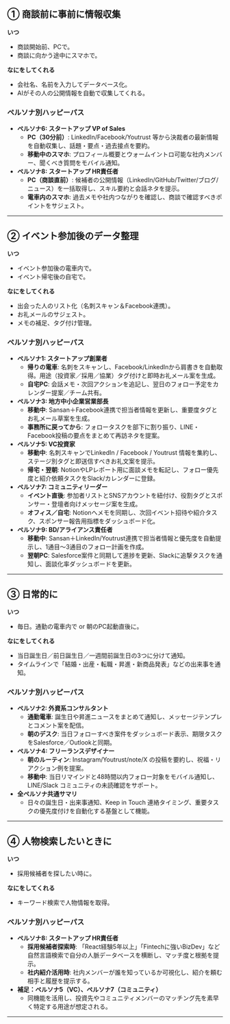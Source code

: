## **① 商談前に事前に情報収集**

**いつ**

- 商談開始前、PCで。
- 商談に向かう途中にスマホで。

**なにをしてくれる**

- 会社名、名前を入力してデータベース化。
- AIがその人の公開情報を自動で収集してくれる。

### ペルソナ別ハッピーパス
- **ペルソナ6: スタートアップ VP of Sales**  
  - **PC（30分前）**: LinkedIn/Facebook/Youtrust 等から決裁者の最新情報を自動収集し、話題・要点・過去接点を要約。  
  - **移動中のスマホ**: プロフィール概要とウォームイントロ可能な社内メンバー、聞くべき質問をモバイル通知。
- **ペルソナ8: スタートアップ HR責任者**  
  - **PC（商談直前）**: 候補者の公開情報（LinkedIn/GitHub/Twitter/ブログ/ニュース）を一括取得し、スキル要約と会話ネタを提示。  
  - **電車内のスマホ**: 過去メモや社内つながりを確認し、商談で確認すべきポイントをサジェスト。

---

## **② イベント参加後のデータ整理**

**いつ**

- イベント参加後の電車内で。
- イベント帰宅後の自宅で。

**なにをしてくれる**

- 出会った人のリスト化（名刺スキャン＆Facebook連携）。
- お礼メールのサジェスト。
- メモの補足、タグ付け管理。

### ペルソナ別ハッピーパス
- **ペルソナ1: スタートアップ創業者**  
  - **帰りの電車**: 名刺をスキャンし、Facebook/LinkedInから肩書きを自動取得。用途（投資家／採用／協業）タグ付けと即時お礼メール案を生成。  
  - **自宅PC**: 会話メモ・次回アクションを追記し、翌日のフォロー予定をカレンダー提案／チーム共有。
- **ペルソナ3: 地方中小企業営業部長**  
  - **移動中**: Sansan＋Facebook連携で担当者情報を更新し、重要度タグとお礼メール草案を生成。  
  - **事務所に戻ってから**: フォロータスクを部下に割り振り、LINE・Facebook投稿の要点をまとめて再訪ネタを提案。
- **ペルソナ5: VC投資家**  
  - **移動中**: 名刺スキャンでLinkedIn / Facebook / Youtrust 情報を集約し、ステージ別タグと即送信すべきお礼文案を提示。  
  - **帰宅・翌朝**: NotionやLPレポート用に面談メモを転記し、フォロー優先度と紹介依頼タスクをSlack/カレンダーに登録。
- **ペルソナ7: コミュニティリーダー**  
  - **イベント直後**: 参加者リストとSNSアカウントを紐付け、役割タグとスポンサー・登壇者向けメッセージ案を生成。  
  - **オフィス／自宅**: Notionへメモを同期し、次回イベント招待や紹介タスク、スポンサー報告用指標をダッシュボード化。
- **ペルソナ9: BD/アライアンス責任者**  
  - **移動中**: Sansan＋LinkedIn/Youtrust連携で担当者情報と優先度を自動提示し、1通目〜3通目のフォロー計画を作成。  
  - **翌朝PC**: Salesforce案件と同期して進捗を更新、Slackに追撃タスクを通知し、面談化率ダッシュボードを更新。

---

## **③ 日常的に**

**いつ**

- 毎日。通勤の電車内で or 朝のPC起動直後に。

**なにをしてくれる**

- 当日誕生日／前日誕生日／一週間前誕生日の3つに分けて通知。
- タイムラインで「結婚・出産・転職・昇進・新商品発表」などの出来事を通知。

### ペルソナ別ハッピーパス
- **ペルソナ2: 外資系コンサルタント**  
  - **通勤電車**: 誕生日や昇進ニュースをまとめて通知し、メッセージテンプレとコメント案を配信。  
  - **朝のデスク**: 当日フォローすべき案件をダッシュボード表示、期限タスクをSalesforce／Outlookと同期。
- **ペルソナ4: フリーランスデザイナー**  
  - **朝のルーティン**: Instagram/Youtrust/note/X の投稿を要約し、祝福・リアクション例を提案。  
  - **移動中**: 当日リマインドと48時間以内フォロー対象をモバイル通知し、LINE/Slack コミュニティの未読確認をサポート。
- **全ペルソナ共通サマリ**  
  - 日々の誕生日・出来事通知、Keep in Touch 連絡タイミング、重要タスクの優先度付けを自動化する基盤として機能。

---

## **④ 人物検索したいときに**

**いつ**

- 採用候補者を探したい時に。

**なにをしてくれる**

- キーワード検索で人物情報を取得。

### ペルソナ別ハッピーパス
- **ペルソナ8: スタートアップ HR責任者**  
  - **採用候補者探索時**: 「React経験5年以上」「Fintechに強いBizDev」など自然言語検索で自分の人脈データベースを横断し、マッチ度と根拠を提示。  
  - **社内紹介活用時**: 社内メンバーが誰を知っているか可視化し、紹介を頼む相手と履歴を提示する。
- **補足：ペルソナ5（VC）、ペルソナ7（コミュニティ）**  
  - 同機能を活用し、投資先やコミュニティメンバーのマッチング先を素早く特定する用途が想定される。

---
